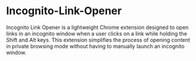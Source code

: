 # Incognito-Link-Opener
Incognito Link Opener is a lightweight Chrome extension designed to open links in an incognito window when a user clicks on a link while holding the Shift and Alt keys. This extension simplifies the process of opening content in private browsing mode without having to manually launch an incognito window.

